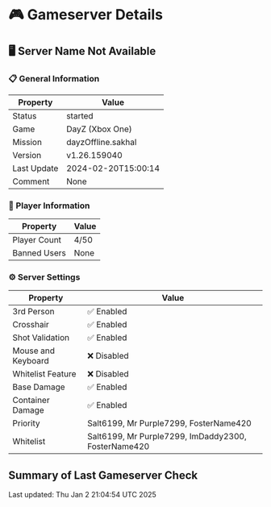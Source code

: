 # 🎮 Gameserver Details

## 🖥️ Server Name Not Available

### 📋 General Information

| **Property**        | **Value**                  |
|---------------------|----------------------------|
| Status | started |
| Game | DayZ (Xbox One) |
| Mission | dayzOffline.sakhal |
| Version | v1.26.159040 |
| Last Update | 2024-02-20T15:00:14 |
| Comment | None |

### 👥 Player Information

| **Property**        | **Value**                  |
|---------------------|----------------------------|
| Player Count | 4/50 |
| Banned Users | None |

### ⚙️ Server Settings

| **Property**        | **Value**                  |
|---------------------|----------------------------|
| 3rd Person | ✅ Enabled |
| Crosshair | ✅ Enabled |
| Shot Validation | ✅ Enabled |
| Mouse and Keyboard | ❌ Disabled |
| Whitelist Feature | ❌ Disabled |
| Base Damage | ✅ Enabled |
| Container Damage | ✅ Enabled |
| Priority | Salt6199, Mr Purple7299, FosterName420 |
| Whitelist | Salt6199, Mr Purple7299, ImDaddy2300, FosterName420 |

## Summary of Last Gameserver Check


Last updated: Thu Jan  2 21:04:54 UTC 2025
